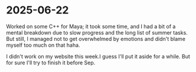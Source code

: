 # 2025-06-22

Worked on some C++ for Maya; it took some time, and I had a bit of a mental breakdown due to slow progress and the long list of summer tasks. But still, I managed not to get overwhelmed by emotions and didn't blame myself too much on that haha.

I didn't work on my website this week.I guess I'll put it aside for a while. But for sure I'll try to finish it before Sep.